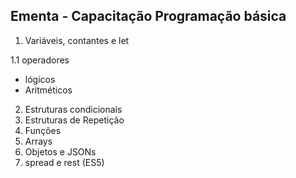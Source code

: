 ## Ementa - Capacitação Programação básica

1. Variáveis, contantes e let

1.1 operadores
* lógicos
* Aritméticos

2. Estruturas condicionais
3. Estruturas de Repetição
4. Funções
5. Arrays
6. Objetos e JSONs
7. spread e rest (ES5)